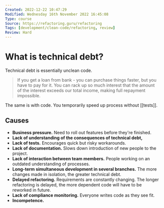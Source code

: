 ```yaml
---
Created: 2022-12-22 10:47:29
Modified: Wednesday 16th November 2022 16:45:08
Type: course
Source: https://refactoring.guru/refactoring
Tags: [development/clean-code/refactoring, review]
Review: Hard
---
```


# What is technical debt?

Technical debt is essentially unclean code. 

> If you get a loan from bank - you can purchase things faster, but you have to pay for it.
   You can rack up so much interest that the amount of the interest exceeds our total income, making full repayment impossible.

The same is with code. You temporarily speed up process without [[tests]].

## Causes

- **Business pressure.** Need to roll out features before they're finished.
- **Lack of understanding of the consequences of technical debt,**
- **Lack of tests.** Encourages quick but risky workarounds.
- **Lack of documentation.** Slows down introduction of new people to the project.
- **Lack of interaction between team members.** People working on an outdated understanding of processes.
- **Long-term simultaneous development in several branches.** The more changes made in isolation, the greater technical debt.
- **Delayed refactoring.** Requirements are constantly changing. The longer refactoring is delayed, the more dependent code will have to be reworked in future.
- **Lack of compliance monitoring.** Everyone writes code as they see fit.
- **Incompetence.**

